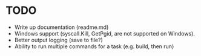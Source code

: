 # TODO

 * Write up documentation (readme.md)
 * Windows support (syscall.Kill, GetPgid, are not supported on Windows).
 * Better output logging (save to file?)
 * Ability to run multiple commands for a task (e.g. build, then run)
 
